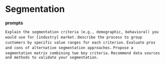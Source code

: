# Segmentation

**prompts**

`Explain the segmentation criteria (e.g., demographic, behavioral) you would use for [industry] market.`
`Describe the process to group customers by specific value ranges for each criterion.`
`Evaluate pros and cons of alternative segmentation approaches.`
`Propose a segmentation matrix combining two key criteria.`
`Recommend data sources and methods to validate your segmentation.`